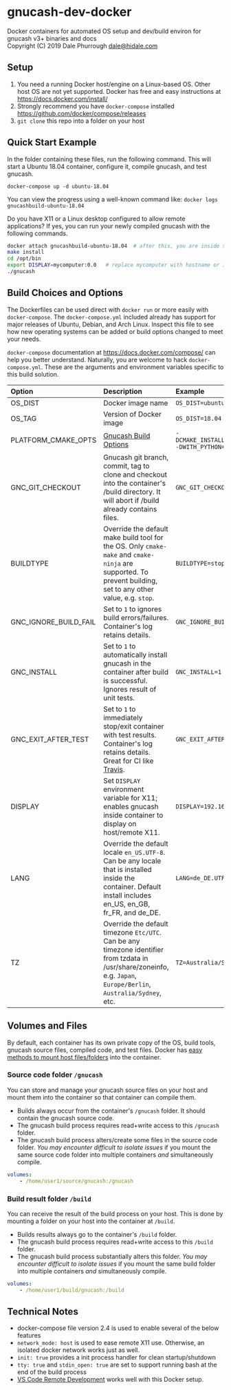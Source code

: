 # gnucash-dev-docker

Docker containers for automated OS setup and dev/build environ for gnucash v3+ binaries and docs  
Copyright (C) 2019 Dale Phurrough <dale@hidale.com>

## Setup

1. You need a running Docker host/engine on a Linux-based OS.
   Other host OS are not yet supported. Docker has free and easy instructions at
   <https://docs.docker.com/install/>
2. Strongly recommend you have `docker-compose` installed
   <https://github.com/docker/compose/releases>
3. `git clone` this repo into a folder on your host

## Quick Start Example

In the folder containing these files, run the following command. This will start
a Ubuntu 18.04 container, configure it, compile gnucash, and test gnucash.

```
docker-compose up -d ubuntu-18.04
```

You can view the progress using a well-known command like:
`docker logs gnucashbuild-ubuntu-18.04`

Do you have X11 or a Linux desktop configured to allow remote applications?
If yes, you can run your newly compiled gnucash with the following commands.

```bash
docker attach gnucashbuild-ubuntu-18.04  # after this, you are inside the container
make install
cd /opt/bin
export DISPLAY=mycomputer:0.0   # replace mycomputer with hostname or IP address
./gnucash
```

## Build Choices and Options

The Dockerfiles can be used direct with `docker run` or more easily with
`docker-compose`. The `docker-compose.yml` included already has support for major
releases of Ubuntu, Debian, and Arch Linux. Inspect this file to see how new
operating systems can be added or build options changed to meet your needs.

`docker-compose` documentation at <https://docs.docker.com/compose/> can help you
better understand. Naturally, you are welcome to hack `docker-compose.yml`. These
are the arguments and environment variables specific to this build solution.

| Option | Description | Example |
| :---   | :---        | :---    |
| OS_DIST | Docker image name | `OS_DIST=ubuntu` |
| OS_TAG | Version of Docker image | `OS_DIST=18.04` |
| PLATFORM_CMAKE_OPTS | [Gnucash Build Options](https://code.gnucash.org/wiki/Gnucash_Build_Options) | `-DCMAKE_INSTALL_PREFIX=/opt -DWITH_PYTHON=ON` |
| GNC_GIT_CHECKOUT | Gnucash git branch, commit, tag to clone and checkout into the container's /build directory. It will abort if /build already contains files. | `GNC_GIT_CHECKOUT=3.5` |
| BUILDTYPE | Override the default make build tool for the OS. Only `cmake-make` and `cmake-ninja` are supported. To prevent building, set to any other value, e.g. `stop`. | `BUILDTYPE=stop` |
| GNC_IGNORE_BUILD_FAIL | Set to `1` to ignores build errors/failures. Container's log retains details. | `GNC_IGNORE_BUILD_FAIL=1` |
| GNC_INSTALL | Set to `1` to automatically install gnucash in the container after build is successful. Ignores result of unit tests. | `GNC_INSTALL=1` |
| GNC_EXIT_AFTER_TEST | Set to `1` to immediately stop/exit container with test results. Container's log retains details. Great for CI like [Travis](https://travis-ci.org/). | `GNC_EXIT_AFTER_TEST=1` |
| DISPLAY | Set `DISPLAY` environment variable for X11; enables gnucash inside container to display on host/remote X11. | `DISPLAY=192.168.1.5:0.0` |
| LANG | Override the default locale `en_US.UTF-8`. Can be any locale that is installed inside the container. Default install includes en_US, en_GB, fr_FR, and de_DE. | `LANG=de_DE.UTF-8` |
| TZ | Override the default timezone `Etc/UTC`. Can be any timezone identifier from tzdata in /usr/share/zoneinfo, e.g. `Japan`, `Europe/Berlin`, `Australia/Sydney`, etc. | `TZ=Australia/Sydney` |

## Volumes and Files

By default, each container has its own private copy of the OS, build tools,
gnucash source files, compiled code, and test files. Docker has
[easy methods to mount host files/folders](https://docs.docker.com/compose/compose-file/compose-file-v2/#volumes)
into the container.

### Source code folder `/gnucash`

You can store and manage your gnucash source files on your host and mount them into
the container so that container can compile them.

* Builds always occur from the container's `/gnucash` folder. It should contain
  the gnucash source code.
* The gnucash build process requires read+write access to this `/gnucash` folder.
* The gnucash build process alters/create some files in the source code folder.
  *You may encounter difficult to isolate issues* if you mount the same source
  code folder into multiple containers *and* simultaneously compile.

```yaml
volumes:
    - /home/user1/source/gnucash:/gnucash
```

### Build result folder `/build`

You can receive the result of the build process on your host. This is done by
mounting a folder on your host into the container at `/build`.

* Builds results always go to the container's `/build` folder.
* The gnucash build process requires read+write access to this `/build` folder.
* The gnucash build process substantially alters this folder.
  *You may encounter difficult to isolate issues* if you mount the same
  build folder into multiple containers *and* simultaneously compile.

```yaml
volumes:
    - /home/user1/build/gnucash:/build
```

## Technical Notes

* docker-compose file version 2.4 is used to enable several of the below features
* `network_mode: host` is used to ease remote X11 use. Otherwise, an isolated
  docker network works just as well.
* `init: true` provides a init process handler for clean startup/shutdown
* `tty: true` and `stdin_open: true` are set to support running bash at the
  end of the build process
* [VS Code Remote Development](https://code.visualstudio.com/docs/remote/remote-overview)
  works well with this Docker setup.
